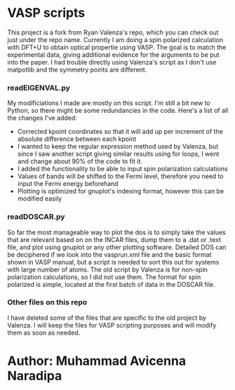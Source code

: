 VASP scripts
============
This project is a fork from Ryan Valenza's repo, which you can check out just under the repo name. Currently I am doing a spin polarized calculation with DFT+U to obtain optical propertie using VASP. The goal is to match the experimental data, giving additional evidence for the arguments to be put into the paper. I had trouble directly using Valenza's script as I don't use matpotlib and the symmetry points are different.

### readEIGENVAL.py

My modificiations I made are mostly on this script. I'm still a bit new to Python, so there might be some redundancies in the code. Here's a list of all the changes I've added:

* Corrected kpoint coordinates so that it will add up per increment of the absolute difference between each kpoint
* I wanted to keep the regular expression method used by Valenza, but since I saw another script giving similar results using for loops, I went and change about 90% of the code to fit it. 
* I added the functionality to be able to input spin polarization calculations
* Values of bands will be shifted to the Fermi level, therefore you need to input the Fermi energy beforehand
* Plotting is optimized for gnuplot's indexing format, however this can be modified easily

### readDOSCAR.py

So far the most manageable way to plot the dos is to simply take the values that are relevant based on on the INCAR files, dump them to a .dat or .text file, and plot using gnuplot or any other plotting software. Detailed DOS can be deciphered if we look into the vasprun.xml file and the basic format shown in VASP manual, but a script is needed to sort this out for systems with large number of atoms. The old script by Valenza is for non-spin polarization calculations, so I did not use them. The format for spin polarized is simple, located at the first batch of data in the DOSCAR file.

### Other files on this repo

I have deleted some of the files that are specific to the old project by Valenza.  I will keep the files for VASP scripting purposes and will modify them as soon as needed. 

# Author: Muhammad Avicenna Naradipa 
